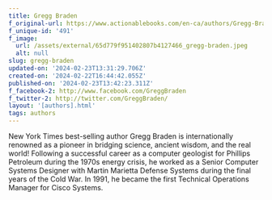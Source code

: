 ```yaml
---
title: Gregg Braden
f_original-url: https://www.actionablebooks.com/en-ca/authors/Gregg-Braden/
f_unique-id: '491'
f_image:
  url: /assets/external/65d779f951402807b4127466_gregg-braden.jpeg
  alt: null
slug: gregg-braden
updated-on: '2024-02-23T13:31:29.706Z'
created-on: '2024-02-22T16:44:42.055Z'
published-on: '2024-02-23T13:42:23.311Z'
f_facebook-2: http://www.facebook.com/GreggBraden
f_twitter-2: http://twitter.com/GreggBraden/
layout: '[authors].html'
tags: authors
---
```


New York Times best-selling author Gregg Braden is internationally renowned as a pioneer in bridging science, ancient wisdom, and the real world! Following a successful career as a computer geologist for Phillips Petroleum during the 1970s energy crisis, he worked as a Senior Computer Systems Designer with Martin Marietta Defense Systems during the final years of the Cold War. In 1991, he became the first Technical Operations Manager for Cisco Systems.
